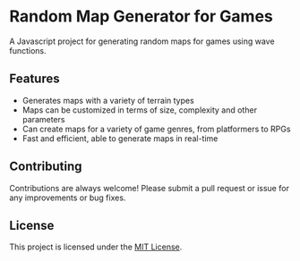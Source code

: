 # Random Map Generator for Games

A Javascript project for generating random maps for games using wave functions.

## Features
- Generates maps with a variety of terrain types
- Maps can be customized in terms of size, complexity and other parameters
- Can create maps for a variety of game genres, from platformers to RPGs
- Fast and efficient, able to generate maps in real-time

## Contributing
Contributions are always welcome! Please submit a pull request or issue for any improvements or bug fixes.

## License
This project is licensed under the [MIT License](LICENSE).
